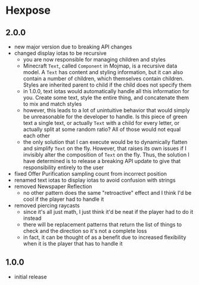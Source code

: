 # Hexpose

## 2.0.0
- new major version due to breaking API changes
- changed display iotas to be recursive
  - you are now responsible for managing children and styles
  - Minecraft `Text`, called `Component` in Mojmap, is a recursive data model. A `Text` has content and styling information, but it can also contain a number of children, which themselves contain children. Styles are inherited parent to child if the child does not specify them
  - in 1.0.0, text iotas would automatically handle all this information for you. Create some text, style the entire thing, and concatenate them to mix and match styles
  - however, this leads to a lot of unintuitive behavior that would simply be unreasonable for the developer to handle. Is this piece of green text a single text, or actually `Text` with a child for every letter, or actually split at some random ratio? All of those would not equal each other
  - the only solution that I can execute would be to dynamically flatten and simplify `Text` on the fly. However, that raises its own issues if I invisibly alter the composition of `Text` on the fly. Thus, the solution I have determined is to release a breaking API update to give that responsibility entirely to the user
- fixed Offer Purification sampling count from incorrect position
- renamed text iotas to display iotas to avoid confusion with strings
- removed Newspaper Reflection
  - no other pattern does the same "retroactive" effect and I think I'd be cool if the player had to handle it
- removed piercing raycasts
  - since it's all just math, I just think it'd be neat if the player had to do it instead
  - there will be replacement patterns that return the list of things to check and the direction so it's not a complete loss
  - in fact, it can be thought of as a benefit due to increased flexibility when it is the player that has to handle it

## 1.0.0
- initial release